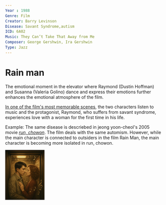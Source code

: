 ```yaml
---
Year : 1988
Genre: Film
Creator: Barry Levinson
Disease: Savant Syndrome,autism
ICD: 6A02
Music: They Can’t Take That Away from Me
Composer: George Gershwin, Ira Gershwin
Type: Jazz
---
```


# Rain man

The emotional moment in the elevator where Raymond (Dustin Hoffman) and Susanna (Valeria Golino) dance and express their emotions further enhances the emotional atmosphere of the film. 

[In one of the film's most memorable scenes](https://www.youtube.com/watch?v=JUwa6ZkHtnY), the two characters listen to music and the protagonist, Raymond, who suffers from savant syndrome, experiences love with a woman for the first time in his life.

Example: The same disease is descriebed in jeong yoon-cheol's 2005 movie [*run, chowon*](kim_taehyeong.md). The film deals with the same automism. However, while the main character is connected to outsiders in the film Rain Man, the main character is becoming more isolated in run, chowon.

<img src="./jeong_daean_img.jpeg" alt="image depicting sevant syndrom person's love" style="width:25%;" />
